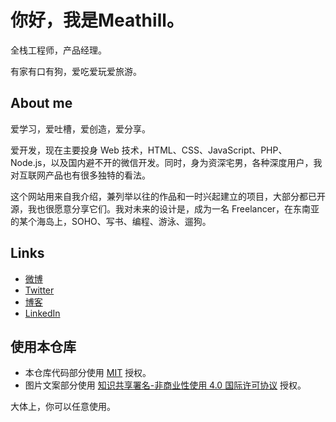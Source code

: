 你好，我是Meathill。
========

全栈工程师，产品经理。

有家有口有狗，爱吃爱玩爱旅游。

## About me

爱学习，爱吐槽，爱创造，爱分享。

爱开发，现在主要投身 Web 技术，HTML、CSS、JavaScript、PHP、Node.js，以及国内避不开的微信开发。同时，身为资深宅男，各种深度用户，我对互联网产品也有很多独特的看法。

这个网站用来自我介绍，兼列举以往的作品和一时兴起建立的项目，大部分都已开源，我也很愿意分享它们。我对未来的设计是，成为一名 Freelancer，在东南亚的某个海岛上，SOHO、写书、编程、游泳、遛狗。

## Links

* [微博](https://weibo.com/meathill)
* [Twitter](https://twitter.com/meathill1)
* [博客](https://blog.meathill.com/)
* [LinkedIn](https://www.linkedin.com/in/meathill/)

## 使用本仓库

* 本仓库代码部分使用 [MIT](./LICENSE) 授权。
* 图片文案部分使用 [知识共享署名-非商业性使用 4.0 国际许可协议](http://creativecommons.org/licenses/by-nc/4.0/) 授权。

大体上，你可以任意使用。